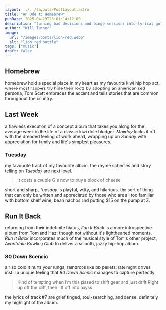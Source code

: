 ```yaml
---
layout: ../../layouts/PostLayout.astro
title: "An Ode to Homebrew"
pubDate: 2025-04-29T23:01:14+12:00
description: "turning bad decisions and binge sessions into lyrical gold"
author: "Will Turner"
image:
  url: "/images/posts/lion-red.webp"
  alt: "lion red bottle"
tags: ["music"]
draft: false
---
```

## Homebrew
homebrew hold a special place in my heart as my favourite kiwi hip hop act. where most rappers try hide their roots by adopting an americanised persona, Tom Scott embraces the accent and tells stories that are common throughout the country.
## Last Week
a flawless execution of a concept album that takes you along for the average week in the life of a classic kiwi dole bludger. *Monday* kicks it off with the dreaded feeling of work ahead, wrapping up on *Sunday* with appreciation for family and life's simplest pleasures.

### Tuesday
my favourite track of my favourite album. the rhyme schemes and story telling on *Tuesday* are next level.

> It costs a couple G's now to buy a block of cheese

short and sharp, *Tuesday* is playful, witty, and hilarious. the sort of thing that can only be written and appreciated by those who are all too familiar with bottom shelf wine, bean nachos and putting $15 on the pump at Z.

## Run It Back
returning from their indefinite hiatus, *Run It Back* is a more introspective album from Tom and Haz; though not without it's lighthearted moments. *Run It Back* incorporates much of the musical style of Tom's other project, *Avantdale Bowling Club* to deliver a smooth, jazzy hip-hop album.

### 80 Down Scencic
air so cold it hurts your lungs, raindrops like bb pellets; late night drives instill a unique feeling that *80 Down Scenic* manages to capture perfectly.
> Kind of tempting when I’m this pissed to shift gear and just drift
Right up off the cliff, then lift off into abyss

the lyrics of track #7 are grief tinged, soul-searching, and dense. definitely my highlight of the album.

